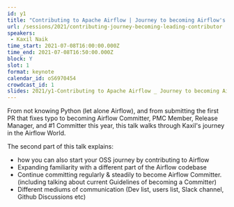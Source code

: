 ```yaml
---
id: y1
title: "Contributing to Apache Airflow | Journey to becoming Airflow's leading contributor"
url: /sessions/2021/contributing-journey-becoming-leading-contributor
speakers:
 - Kaxil Naik
time_start: 2021-07-08T16:00:00.000Z
time_end: 2021-07-08T16:50:00.000Z
block: Y
slot: 1
format: keynote
calendar_id: oS6970454
crowdcast_id: 1
slides: 2021/y1-Contributing to Apache Airflow _ Journey to becoming Airflow's leading contributor.pdf
---
```


From not knowing Python (let alone Airflow), and from submitting the first PR that fixes typo to becoming Airflow Committer, PMC Member, Release Manager, and #1 Committer this year, this talk walks through Kaxil's journey in the Airflow World.

 The second part of this talk explains:
 - how you can also start your OSS journey by contributing to Airflow
 - Expanding familiarity with a different part of the Airflow codebase
 - Continue committing regularly & steadily to become Airflow Committer. (including talking about current Guidelines of becoming a Committer)
 - Different mediums of communication (Dev list, users list, Slack channel, Github Discussions etc)
